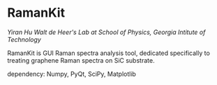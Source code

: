 # RamanKit
*Yiran Hu*
*Walt de Heer's Lab at School of Physics, Georgia Intitute of Technology*

RamanKit is GUI Raman spectra analysis tool, dedicated specifically to treating graphene Raman spectra on SiC substrate.

dependency:
Numpy, PyQt, SciPy, Matplotlib
